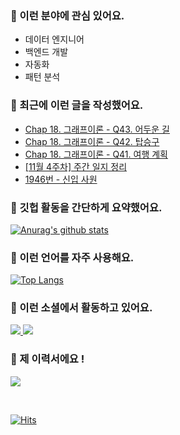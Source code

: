 ### 📡 이런 분야에 관심 있어요.

- 데이터 엔지니어
- 백엔드 개발
- 자동화
- 패턴 분석

### 📝 최근에 이런 글을 작성했어요.

<!-- BLOG-POST-LIST:START -->
- [Chap 18. 그래프이론 - Q43. 어두운 길](https://blex.me/@mildsalmon/chap-18-%EA%B7%B8%EB%9E%98%ED%94%84%EC%9D%B4%EB%A1%A0-q43-%EC%96%B4%EB%91%90%EC%9A%B4-%EA%B8%B8)
- [Chap 18. 그래프이론 - Q42. 탑승구](https://blex.me/@mildsalmon/chap-18-%EA%B7%B8%EB%9E%98%ED%94%84%EC%9D%B4%EB%A1%A0-q42-%ED%83%91%EC%8A%B9%EA%B5%AC)
- [Chap 18. 그래프이론 - Q41. 여행 계획](https://blex.me/@mildsalmon/chap-18-%EA%B7%B8%EB%9E%98%ED%94%84%EC%9D%B4%EB%A1%A0-q41-%EC%97%AC%ED%96%89-%EA%B3%84%ED%9A%8D)
- [[11월 4주차] 주간 일지 정리](https://blex.me/@mildsalmon/11%EC%9B%94-4%EC%A3%BC%EC%B0%A8-%EC%A3%BC%EA%B0%84-%EC%9D%BC%EC%A7%80-%EC%A0%95%EB%A6%AC)
- [1946번 - 신입 사원](https://blex.me/@mildsalmon/1946%EB%B2%88-%EC%8B%A0%EC%9E%85-%EC%82%AC%EC%9B%90)
<!-- BLOG-POST-LIST:END -->

### 📑 깃헙 활동을 간단하게 요약했어요.

[![Anurag's github stats](https://github-readme-stats.vercel.app/api?username=mildsalmon&count_private=false&show_icons=true)](https://github.com/mildsalmon)

### 🥇 이런 언어를 자주 사용해요.

[![Top Langs](https://github-readme-stats.vercel.app/api/top-langs/?username=mildsalmon&hide=html)](https://github.com/mildsalmon)

### 🔮 이런 소셜에서 활동하고 있어요.

<p>

<a href="https://blex.me/@mildsalmon/about">
    <img src="http://img.shields.io/badge/BLOG-black?style=plastic&logo=bloglovin">
</a>

<a href="https://solved.ac/profile/mildsalmon">
    <img src="http://img.shields.io/badge/backjoon-blueviolet?style=plastic">
</a>

### 📜 제 이력서에요 !

<!-- <a href="https://mildsalmon.notion.site/c6540c28f55a4d90b4d2dcb181e15307">
    <img src="https://img.shields.io/badge/Resume-orange?style=social&logo=MailChimp">
</a>

<a href="https://mildsalmon.notion.site/c6540c28f55a4d90b4d2dcb181e15307">
    <img src="https://img.shields.io/badge/Resume-orange?style=plastic&logo=MailChimp">
</a>
    
<a href="https://mildsalmon.notion.site/c6540c28f55a4d90b4d2dcb181e15307">
    <img src="https://img.shields.io/badge/Resume-orange?style=plastic&logo=Jordan">
</a>
    
<a href="https://mildsalmon.notion.site/c6540c28f55a4d90b4d2dcb181e15307">
    <img src="https://img.shields.io/badge/Resume-orange?style=plastic&logo=GreenSock">
</a> -->
    
<a href="https://mildsalmon.notion.site/c6540c28f55a4d90b4d2dcb181e15307">
    <img src="https://img.shields.io/badge/Resume-orange?style=plastic&logo=Notion">
</a>
    

<p>
<br>

[![Hits](https://hits.seeyoufarm.com/api/count/incr/badge.svg?url=https%3A%2F%2Fgithub.com%2Fmildsalmon)](https://hits.seeyoufarm.com)
